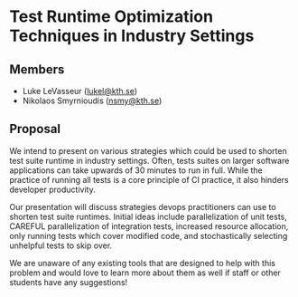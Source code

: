 # Test Runtime Optimization Techniques in Industry Settings

## Members

- Luke LeVasseur (lukel@kth.se)
- Nikolaos Smyrnioudis (nsmy@kth.se)

## Proposal

We intend to present on various strategies which could be used to shorten test suite runtime in industry settings.
Often, tests suites on larger software applications can take upwards of 30 minutes to run in full. While the practice of
running all tests is a core principle of CI practice, it also hinders developer productivity.

Our presentation will discuss strategies devops practitioners can use to shorten test suite runtimes. Initial ideas
include parallelization of unit tests, CAREFUL parallelization of integration tests, increased resource allocation, only
running tests which cover modified code, and stochastically selecting unhelpful tests to skip over.

We are unaware of any existing tools that are designed to help with this problem and would love to learn more about them
as well if staff or other students have any suggestions!